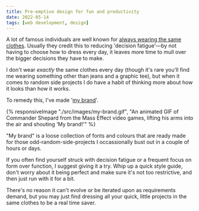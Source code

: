```yaml
---
title: Pre-emptive design for fun and productivity
date: 2022-05-14
tags: [web development, design]
---
```


A lot of famous individuals are well known for [always wearing the same clothes](https://edition.cnn.com/2015/10/09/world/gallery/decision-fatigue-same-clothes/index.html). Usually they credit this to reducing 'decision fatigue'—by not having to choose how to dress every day, it leaves more time to mull over the bigger decisions they have to make.

I don't wear _exactly_ the same clothes every day (though it's rare you'll find me wearing something other than jeans and a graphic tee), but when it comes to random side projects I do have a habit of thinking more about how it looks than how it works.

To remedy this, I've made '[my brand](/brand)'.

{% responsiveImage "./src/images/my-brand.gif", "An animated GIF of Commander Shepard from the Mass Effect video games, lifting his arms into the air and shouting 'My brand!'" %}

"My brand" is a loose collection of fonts and colours that are ready made for those odd-random-side-projects I occassionally bust out in a couple of hours or days.

If you often find yourself struck with decision fatigue or a frequent focus on form over function, I suggest giving it a try. Whip up a quick style guide, don't worry about it being perfect and make sure it's not too restrictive, and then just run with it for a bit.

There's no reason it can't evolve or be iterated upon as requirements demand, but you may just find dressing all your quick, little projects in the same clothes to be a real time saver.
